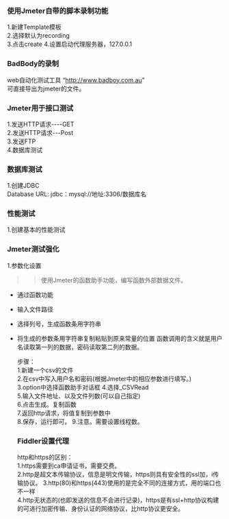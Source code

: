 ### 使用Jmeter自带的脚本录制功能
1.新建Template模板  
2.选择默认为recording  
3.点击create
4.设置启动代理服务器，127.0.0.1  


### BadBody的录制
web自动化测试工具 “http://www.badboy.com.au"   
可直接导出为jmeter的文件。  


### Jmeter用于接口测试
1.发送HTTP请求----GET  
2.发送HTTP请求---Post  
3.发送FTP  
4.数据库测试  


### 数据库测试
1.创建JDBC  
Database URL: jdbc：mysql://地址:3306/数据库名  


### 性能测试
1.创建基本的性能测试  

### Jmeter测试强化
1.参数化设置
> > 使用Jmeter的函数助手功能，编写函数外部数据文件。  
- 通过函数功能
- 输入文件路径
- 选择列号，生成函数条用字符串
- 将生成的参数条用字符串复制粘贴到原来常量的位置
  函数调用的含义就是用户名读取第一列的数据，密码读取第二列的数据。  

  步骤：  
  1.新建一个csv的文件  
  2.在csv中写入用户名和密码(根据Jmeter中的相应参数进行填写。)  
  3.option中选择函数助手对话框 
  4.选择_CSVRead  
  5.输入文件地址、以及文件列数(可以自己指定)  
  6.点击生成。复制函数  
  7.返回http请求，将值复制到参数中  
  8.保存，运行即可。
  9.注意。需要设置线程数。 

  ### Fiddler设置代理
  http和https的区别：  
  1.https需要到ca申请证书，需要交费。  
  2.http是超文本传输协议，信息是明文传输，https则具有安全性的ssl加，i传输协议。
  3.http(80)和https(443)使用的是完全不同的连接方式，用的端口也不一样  
  4.http无状态的(也即发送的信息不会进行记录)，https是有ssl+http协议构建的可进行加密传输、身份认证的网络协议，比http协议更安全。  
